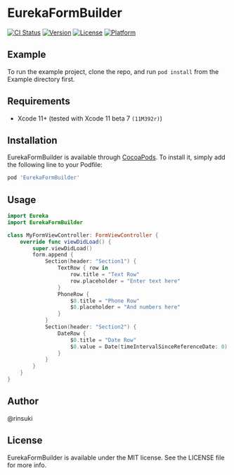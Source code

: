 # EurekaFormBuilder

[![CI Status](https://img.shields.io/travis/rinsuki/EurekaFormBuilder.svg?style=flat)](https://travis-ci.org/rinsuki/EurekaFormBuilder)
[![Version](https://img.shields.io/cocoapods/v/EurekaFormBuilder.svg?style=flat)](https://cocoapods.org/pods/EurekaFormBuilder)
[![License](https://img.shields.io/cocoapods/l/EurekaFormBuilder.svg?style=flat)](https://cocoapods.org/pods/EurekaFormBuilder)
[![Platform](https://img.shields.io/cocoapods/p/EurekaFormBuilder.svg?style=flat)](https://cocoapods.org/pods/EurekaFormBuilder)

## Example

To run the example project, clone the repo, and run `pod install` from the Example directory first.

## Requirements

- Xcode 11+ (tested with Xcode 11 beta 7 `(11M392r)`)

## Installation

EurekaFormBuilder is available through [CocoaPods](https://cocoapods.org). To install
it, simply add the following line to your Podfile:

```ruby
pod 'EurekaFormBuilder'
```

## Usage

```swift
import Eureka
import EurekaFormBuilder

class MyFormViewController: FormViewController {
    override func viewDidLoad() {
        super.viewDidLoad()
        form.append {
            Section(header: "Section1") {
                TextRow { row in
                    row.title = "Text Row"
                    row.placeholder = "Enter text here"
                }
                PhoneRow {
                    $0.title = "Phone Row"
                    $0.placeholder = "And numbers here"
                }
            }
            Section(header: "Section2") {
                DateRow {
                    $0.title = "Date Row"
                    $0.value = Date(timeIntervalSinceReferenceDate: 0)
                }
            }
        }
    }
}
```

## Author

@rinsuki

## License

EurekaFormBuilder is available under the MIT license. See the LICENSE file for more info.
